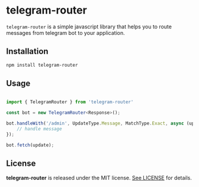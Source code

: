 # telegram-router
 
`telegram-router` is a simple javascript library that helps you to route messages from telegram bot to your application.

## Installation

```bash
npm install telegram-router
```

## Usage

```typescript

import { TelegramRouter } from 'telegram-router'

const bot = new TelegramRouter<Response>();

bot.handleWith('/admin', UpdateType.Message, MatchType.Exact, async (update: Telegram.Update) => {
    // handle message
});

bot.fetch(update);
```


## License

**telegram-router** is released under the MIT license. [See LICENSE](LICENSE) for details.